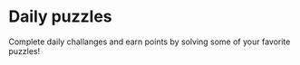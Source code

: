 # Daily puzzles

Complete daily challanges and earn points by solving some of your favorite
puzzles!
